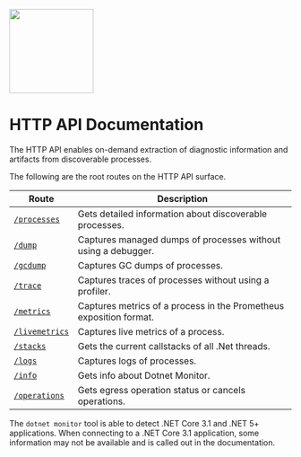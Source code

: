 
[<img src=../../HelpfulDocs/images/WasThisHelpful.png width="150"/>](https://www.surveymonkey.com/r/XFMFHJ9?src=README)

# HTTP API Documentation

The HTTP API enables on-demand extraction of diagnostic information and artifacts from discoverable processes.

The following are the root routes on the HTTP API surface.

| Route | Description |
|---|---|
| [`/processes`](processes.md) | Gets detailed information about discoverable processes. |
| [`/dump`](dump.md) | Captures managed dumps of processes without using a debugger. |
| [`/gcdump`](gcdump.md) | Captures GC dumps of processes. |
| [`/trace`](trace.md) | Captures traces of processes without using a profiler. |
| [`/metrics`](metrics.md) | Captures metrics of a process in the Prometheus exposition format. |
| [`/livemetrics`](livemetrics.md) | Captures live metrics of a process. |
  [`/stacks`](stacks.md) | Gets the current callstacks of all .Net threads. |
| [`/logs`](logs.md) | Captures logs of processes. |
| [`/info`](info.md) | Gets info about Dotnet Monitor. |
| [`/operations`](operations.md) | Gets egress operation status or cancels operations. |

The `dotnet monitor` tool is able to detect .NET Core 3.1 and .NET 5+ applications. When connecting to a .NET Core 3.1 application, some information may not be available and is called out in the documentation.
